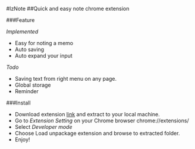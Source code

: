 #IzNote
##Quick and easy note chrome extension

###Feature

*Implemented*

* Easy for noting a memo
* Auto saving
* Auto expand your input

*Todo*

* Saving text from right menu on any page.
* Global storage
* Reminder

###Install

* Download extension [link](https://github.com/hitamu/iznote/archive/master.zip) and extract to your local machine.
* Go to *Extension Setting* on your Chrome browser chrome://extensions/
* Select *Developer mode*
* Choose Load unpackage extension and browse to extracted folder.
* Enjoy!
